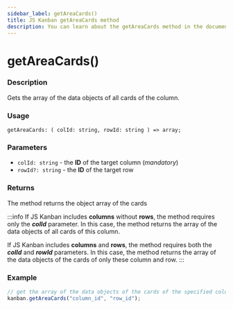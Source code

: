 ```yaml
---
sidebar_label: getAreaCards()
title: JS Kanban getAreaCards method
description: You can learn about the getAreaCards method in the documentation of the JavaScript Kanban library. Browse developer guides and API reference, try out code examples and live demos.
---
```


# getAreaCards()

### Description

Gets the array of the data objects of all cards of the column.

### Usage

`getAreaCards: ( colId: string, rowId: string ) => array;`

### Parameters

- `colId: string` - the **ID** of the target column (*mandatory*)
- `rowId?: string` - the **ID** of the target row

### Returns

The method returns the object array of the cards

:::info
If JS Kanban includes **columns** without **rows**, the method requires only the ***colId*** parameter. In this case, the method returns the array of the data objects of all cards of this column.

If JS Kanban includes **columns** and **rows**, the method requires both the ***colId*** and ***rowId*** parameters. In this case, the method returns the array of the data objects of the cards of only these column and row.
:::

### Example

```jsx
// get the array of the data objects of the cards of the specified column and row
kanban.getAreaCards("column_id", "row_id");
```
